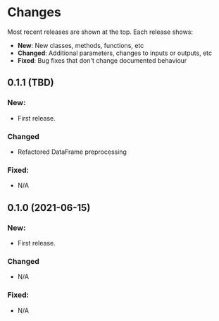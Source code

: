 # Changes

Most recent releases are shown at the top. Each release shows:

- **New**: New classes, methods, functions, etc
- **Changed**: Additional parameters, changes to inputs or outputs, etc
- **Fixed**: Bug fixes that don't change documented behaviour

## 0.1.1 (TBD)

### New:
- First release.

### Changed
- Refactored DataFrame preprocessing

### Fixed:
- N/A

## 0.1.0 (2021-06-15)

### New:
- First release.

### Changed
- N/A

### Fixed:
- N/A




